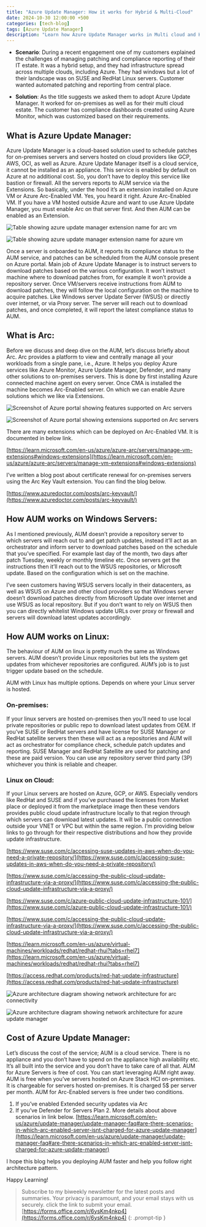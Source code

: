```yaml
---
title: "Azure Update Manager: How it works for Hybrid & Multi-Cloud"
date: 2024-10-30 12:00:00 +500
categories: [tech-blog]
tags: [Azure Update Manager]
description: "Learn how Azure Update Manager works in Multi cloud and Hybrid environments. How WSUS and Repository servers are used and how AUM relies on Arc for extensions"
---
```


* **Scenario**: During a recent engagement one of my customers explained the challenges of managing patching and compliance reporting of their IT estate. It was a hybrid setup, and they had infrastructure spread across multiple clouds, including Azure. They had windows but a lot of their landscape was on SUSE and RedHat Linux servers. Customer wanted automated patching and reporting from central place.

* **Solution**: As the title suggests we asked them to adopt Azure Update Manager. It worked for on-premises as well as for their multi cloud estate. The customer has compliance dashboards created using Azure Monitor, which was customized based on their requirements.

## What is Azure Update Manager:
Azure Update Manager is a cloud-based solution used to schedule patches for on-premises servers and servers hosted on cloud providers like GCP, AWS, OCI, as well as Azure. Azure Update Manager itself is a cloud service, it cannot be installed as an appliance. This service is enabled by default on Azure at no additional cost. So, you don’t have to deploy this service like bastion or firewall. All the servers reports to AUM service via the Extensions.
So basically, under the hood it’s an extension installed on Azure VM or Azure Arc-Enabled VM. Yes, you heard it right. Azure Arc-Enabled VM. If you have a VM hosted outside Azure and want to use Azure Update Manager, you must enable Arc on that server first. And then AUM can be enabled as an Extension. 

![Table showing azure update manager extension name for arc vm](https://raw.githubusercontent.com/qureshiaquib/qureshiaquib.github.io/main/assets/31102024/table-showing-extension-name-forarc.jpg)

![Table showing azure update manager extension name for azure vm](https://raw.githubusercontent.com/qureshiaquib/qureshiaquib.github.io/main/assets/31102024/table-showing-extension-name-forazurevm.jpg)

Once a server is onboarded to AUM, it reports its compliance status to the AUM service, and patches can be scheduled from the AUM console present on Azure portal. Main job of Azure Update Manager is to instruct servers to download patches based on the various configuration. It won’t instruct machine where to download patches from, for example it won’t provide a repository server. Once VM/servers receive instructions from AUM to download patches, they will follow the local configuration on the machine to acquire patches. Like Windows server Update Server (WSUS) or directly over internet, or via Proxy server. The server will reach out to download patches, and once completed, it will report the latest compliance status to AUM.

## What is Arc:
Before we discuss and deep dive on the AUM, let’s discuss briefly about Arc.
Arc provides a platform to view and centrally manage all your workloads from a single pane, i.e., Azure.
It helps you deploy Azure services like Azure Monitor, Azure Update Manager, Defender, and many other solutions to on-premises servers. This is done by first installing Azure connected machine agent on every server. Once CMA is installed the machine becomes Arc-Enabled server. On which we can enable Azure solutions which we like via Extensions.


![Screenshot of Azure portal showing features supported on Arc servers](https://raw.githubusercontent.com/qureshiaquib/qureshiaquib.github.io/main/assets/31102024/arc-capabilities.jpg)

![Screenshot of Azure portal showing extensions supported on Arc servers](https://raw.githubusercontent.com/qureshiaquib/qureshiaquib.github.io/main/assets/31102024/arcextensions.jpg)

There are many extensions which can be deployed on Arc-Enabled VM. It is documented in below link.

[https://learn.microsoft.com/en-us/azure/azure-arc/servers/manage-vm-extensions#windows-extensions](https://learn.microsoft.com/en-us/azure/azure-arc/servers/manage-vm-extensions#windows-extensions)

I’ve written a blog post about certificate renewal for on-premises servers using the Arc Key Vault extension. You can find the blog below.

[https://www.azuredoctor.com/posts/arc-keyvault/](https://www.azuredoctor.com/posts/arc-keyvault/)

## How AUM works on Windows Servers:
As I mentioned previously, AUM doesn’t provide a repository server to which servers will reach out to and get patch updates, instead it’ll act as an orchestrator and inform server to download patches based on the schedule that you’ve specified. For example last day of the month, two days after patch Tuesday, weekly or monthly timeline etc. Once servers get the instructions then it’ll reach out to the WSUS repositories, or Microsoft update. Based on the configuration which is set on the machine.

I’ve seen customers having WSUS servers locally in their datacenters, as well as WSUS on Azure and other cloud providers so that Windows server doesn’t download patches directly from Microsoft Update over internet and use WSUS as local repository. But if you don’t want to rely on WSUS then you can directly whitelist Windows update URLs over proxy or firewall and servers will download latest updates accordingly.

## How AUM works on Linux:
The behaviour of AUM on linux is pretty much the same as Windows servers. AUM doesn’t provide Linux repositories but lets the system get updates from whichever repositories are configured. AUM’s job is to just trigger update based on the schedule.

AUM with Linux has multiple options. Depends on where your Linux server is hosted.

### On-premises:
If your linux servers are hosted on-premises then you’ll need to use local private repositories or public repo to download latest updates from OEM. If you’ve SUSE or RedHat servers and have license for SUSE Manager or RedHat satellite servers then these will act as a repositories and AUM will act as orchestrator for compliance check, schedule patch updates and reporting. SUSE Manager and RedHat Satellite are used for patching and these are paid version. You can use any repository server third party (3P) whichever you think is reliable and cheaper.

### Linux on Cloud:
If your Linux servers are hosted on Azure, GCP, or AWS. Especially vendors like RedHat and SUSE and if you’ve purchased the licenses from Market place or deployed it from the marketplace image then these vendors provides public cloud update infrastructure locally to that region through which servers can download latest updates. It will be a public connection outside your VNET or VPC but within the same region.
I’m providing below links to go through for their respective distributions and how they provide update infrastructure.

[https://www.suse.com/c/accessing-suse-updates-in-aws-when-do-you-need-a-private-repository/](https://www.suse.com/c/accessing-suse-updates-in-aws-when-do-you-need-a-private-repository/)

[https://www.suse.com/c/accessing-the-public-cloud-update-infrastructure-via-a-proxy/](https://www.suse.com/c/accessing-the-public-cloud-update-infrastructure-via-a-proxy/)

[https://www.suse.com/c/azure-public-cloud-update-infrastructure-101/](https://www.suse.com/c/azure-public-cloud-update-infrastructure-101/)

[https://www.suse.com/c/accessing-the-public-cloud-update-infrastructure-via-a-proxy/](https://www.suse.com/c/accessing-the-public-cloud-update-infrastructure-via-a-proxy/)

[https://learn.microsoft.com/en-us/azure/virtual-machines/workloads/redhat/redhat-rhui?tabs=rhel7](https://learn.microsoft.com/en-us/azure/virtual-machines/workloads/redhat/redhat-rhui?tabs=rhel7)

[https://access.redhat.com/products/red-hat-update-infrastructure](https://access.redhat.com/products/red-hat-update-infrastructure)

![Azure architecture diagram showing network architecture for arc connectivity](https://raw.githubusercontent.com/qureshiaquib/qureshiaquib.github.io/main/assets/31102024/arc-network-architecture.jpg)

![Azure architecture diagram showing network architecture for azure update manager](https://raw.githubusercontent.com/qureshiaquib/qureshiaquib.github.io/main/assets/31102024/azure-update-manager-architecture.jpg)

## Cost of Azure Update Manager:
Let’s discuss the cost of the service; AUM is a cloud service. There is no appliance and you don’t have to spend on the appliance high availability etc. It’s all built into the service and you don’t have to take care of all that.
AUM for Azure Servers is free of cost. You can start leveraging AUM right away.
AUM is free when you’ve servers hosted on Azure Stack HCI on-premises.
It is chargeable for servers hosted on-premises. It is charged 5$ per server per month.
 AUM for Arc-Enabled servers is free under two conditions.
1.	If you’ve enabled Extended security updates via Arc
2.	If you’ve Defender for Servers Plan 2.
More details about above scenarios in link below.
[https://learn.microsoft.com/en-us/azure/update-manager/update-manager-faq#are-there-scenarios-in-which-arc-enabled-server-isnt-charged-for-azure-update-manager](https://learn.microsoft.com/en-us/azure/update-manager/update-manager-faq#are-there-scenarios-in-which-arc-enabled-server-isnt-charged-for-azure-update-manager)

I hope this blog helps you deploying AUM faster and help you follow right architecture pattern.

Happy Learning!

>Subscribe to my biweekly newsletter for the latest posts and summaries. Your privacy is paramount, and your email stays with us securely.
click the link to submit your email.
[https://forms.office.com/r/6ysKm4nkp4](https://forms.office.com/r/6ysKm4nkp4)
{: .prompt-tip }